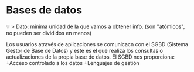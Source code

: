 # Bases de datos

:bulb: > Dato: mínima unidad de la que vamos a obtener info. (son "atómicos", no pueden ser divididos en menos)

Los usuarios através de aplicaciones se comunicacn con el SGBD (Sistema Gestor de Base de Datos) y este es el que realiza los consultas o actualizaciones de la propia base de datos.
El SGBD nos proporciona:
+Acceso controlado a los datos
+Lenguajes de gestión
